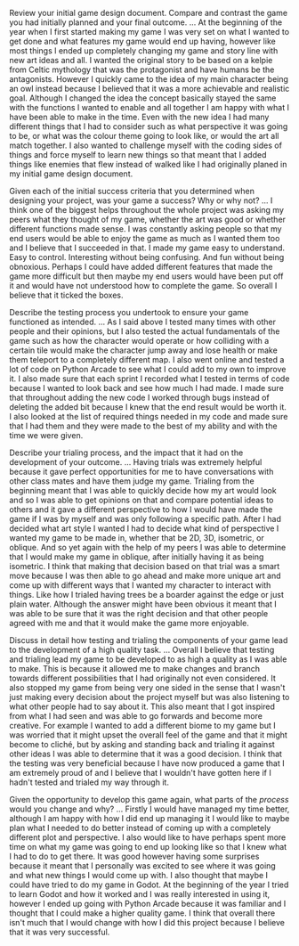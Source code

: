  Review your initial game design document. Compare and contrast the game you had initially planned and your final outcome. 
... 
At the beginning of the year when I first started making my game I was very set on what I wanted to get done and what features my game would end up having, however like most things I ended up completely changing my game and story line with new art ideas and all. I wanted the original story to be based on a kelpie from Celtic mythology that was the protagonist and have humans be the antagonists. However I quickly came to the idea of my main character being an owl instead because I believed that it was a more achievable and realistic goal. Although I changed the idea the concept basically stayed the same with the functions I wanted to enable and all together I am happy with what I have been able to make in the time.  Even with the new idea I had many different things that I had to consider such as what perspective it was going to be, or what was the colour theme going to look like, or would the art all match together. I also wanted to challenge myself with the coding sides of things and force myself to learn new things so that meant that I added things like enemies that flew instead of walked like I had originally planed in my initial game design document.

Given each of the initial success criteria that you determined when designing your project, was your game a success? Why or why not? 
...
I think one of the biggest helps throughout the whole project was asking my peers what they thought of my game, whether the art was good or whether different functions made sense. I was constantly asking people so that my end users would be able to enjoy the game as much as I wanted them too and I believe that I succeeded in that. I made my game easy to understand. Easy to control. Interesting without being confusing. And fun without being obnoxious. Perhaps I could have added different features that made the game more difficult but then maybe my end users would have been put off it and would have not understood how to complete the game. So overall I believe that it ticked the boxes.

Describe the testing process you undertook to ensure your game functioned as intended. 
...
As I said above I tested many times with other people and their opinions, but I also tested the actual fundamentals of the game such as how the character would operate or how colliding with a certain tile would make the character jump away and lose health or make them teleport to a completely different map. I also went online and tested a lot of code on Python Arcade to see what I could add to my own to improve it. I also made sure that each sprint I recorded what I tested in terms of code because I wanted to look back and see how much I had made. I made sure that throughout adding the new code I worked through bugs instead of deleting the added bit because I knew that the end result would be worth it. I also looked at the list of required things needed in my code and made sure that I had them and they were made to the best of my ability and with the time we were given.

Describe your trialing process, and the impact that it had on the development of your outcome. 
... 
Having trials was extremely helpful because it gave perfect opportunities for me to have conversations with other class mates and have them judge my game. Trialing from the beginning meant that I was able to quickly decide how my art would look and so I was able to get opinions on that and compare potential ideas to others and it gave a different perspective to how I would have made the game if I was by myself and was only following a specific path. After I had decided what art style I wanted I had to decide what kind of perspective I wanted my game to be made in, whether that be 2D, 3D, isometric, or oblique. And so yet again with the help of my peers I was able to determine that I would make my game in oblique, after initially having it as being isometric. I think that making that decision based on that trial was a smart move because I was then able to go ahead and make more unique art and come up with different ways that I wanted my character to interact with things. Like how I trialed having trees be a boarder against the edge or just plain water. Although the answer might have been obvious it meant that I was able to be sure that it was the right decision and that other people agreed with me and that it would make the game more enjoyable.

Discuss in detail how testing and trialing the components of your game lead to the development of a high quality task. 
... 
Overall I believe that testing and trialing lead my game to be developed to as high a quality as I was able to make. This is because it allowed me to make changes and branch towards different possibilities that I had originally not even considered. It also stopped my game from being very one sided in the sense that I wasn't just making every decision about the project myself but was also listening to what other people had to say about it. This also meant that I got inspired from what I had seen and was able to go forwards and become more creative. For example I wanted to add a different biome to my game but I was worried that it might upset the overall feel of the game and that it might become to cliché, but by asking and standing back and trialing it against other ideas I was able to determine that it was a good decision. I think that the testing was very  beneficial because I have now produced a game that I am extremely proud of and I believe that I wouldn't have gotten here if I hadn't tested and trialed my way through it. 

Given the opportunity to develop this game again, what parts of the *process* would you change and why?
... 
Firstly I would have managed my time better, although I am happy with how I did end up managing it I would like to maybe plan what I needed to do better instead of coming up with a completely different plot and perspective. I also would like to have perhaps spent more time on what my game was going to end up looking like so that I knew what I had to do to get there. It was good however having some surprises because it meant that I personally was excited to see  where it was going and what new things I would come up with. I also thought that maybe I could have tried to do my game in Godot. At the beginning of the year I tried to learn Godot and how it worked and I was really interested in using it, however I ended up going with Python Arcade because it was familiar and I thought that I could make a higher quality game. I think that overall there isn't much that I would change with how I did this project because I believe that it was very successful.